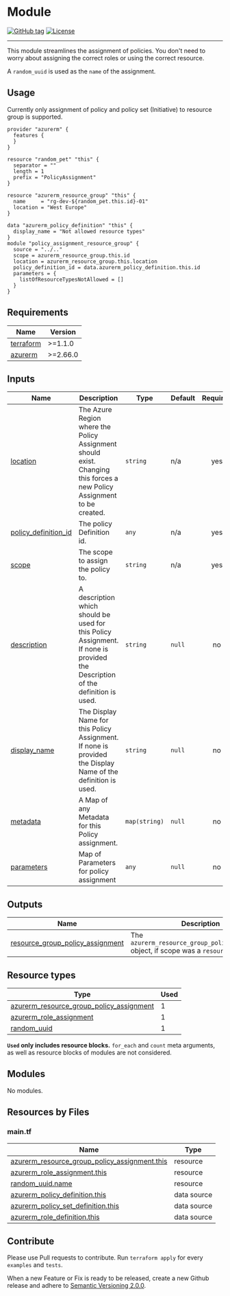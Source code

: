 # Module
[![GitHub tag](https://img.shields.io/github/tag/qbeyond/terraform-azurerm-policy-assignment.svg)](https://registry.terraform.io/modules/qbeyond/terraform-azurerm-policy-assignment/provider/latest)
[![License](https://img.shields.io/github/license/qbeyond/terraform-azurerm-policy-assignment.svg)](https://github.com/qbeyond/terraform-azurerm-policy-assignment/blob/main/LICENSE)

----

This module streamlines the assignment of policies. You don't need to worry about assigning the correct roles or using the correct resource.

A `random_uuid` is used as the `name` of the assignment.

<!-- BEGIN_TF_DOCS -->
## Usage

Currently only assignment of policy and policy set (Initiative) to resource group is supported.
```hcl
provider "azurerm" {
  features {
  }
}

resource "random_pet" "this" {
  separator = ""
  length = 1
  prefix = "PolicyAssignment"
}

resource "azurerm_resource_group" "this" {
  name     = "rg-dev-${random_pet.this.id}-01"
  location = "West Europe"
}

data "azurerm_policy_definition" "this" {
  display_name = "Not allowed resource types"
}
module "policy_assignment_resource_group" {
  source = "../.."
  scope = azurerm_resource_group.this.id
  location = azurerm_resource_group.this.location
  policy_definition_id = data.azurerm_policy_definition.this.id
  parameters = {
    listOfResourceTypesNotAllowed = []
  }
}
```

## Requirements

| Name | Version |
|------|---------|
| <a name="requirement_terraform"></a> [terraform](#requirement\_terraform) | >=1.1.0 |
| <a name="requirement_azurerm"></a> [azurerm](#requirement\_azurerm) | >=2.66.0 |

## Inputs

| Name | Description | Type | Default | Required |
|------|-------------|------|---------|:--------:|
| <a name="input_location"></a> [location](#input\_location) | The Azure Region where the Policy Assignment should exist. Changing this forces a new Policy Assignment to be created. | `string` | n/a | yes |
| <a name="input_policy_definition_id"></a> [policy\_definition\_id](#input\_policy\_definition\_id) | The policy Definition id. | `any` | n/a | yes |
| <a name="input_scope"></a> [scope](#input\_scope) | The scope to assign the policy to. | `string` | n/a | yes |
| <a name="input_description"></a> [description](#input\_description) | A description which should be used for this Policy Assignment. If none is provided the Description of the definition is used. | `string` | `null` | no |
| <a name="input_display_name"></a> [display\_name](#input\_display\_name) | The Display Name for this Policy Assignment. If none is provided the Display Name of the definition is used. | `string` | `null` | no |
| <a name="input_metadata"></a> [metadata](#input\_metadata) | A Map of any Metadata for this Policy assignment. | `map(string)` | `null` | no |
| <a name="input_parameters"></a> [parameters](#input\_parameters) | Map of Parameters for policy assignment | `any` | `null` | no |
## Outputs

| Name | Description |
|------|-------------|
| <a name="output_resource_group_policy_assignment"></a> [resource\_group\_policy\_assignment](#output\_resource\_group\_policy\_assignment) | The `azurerm_resource_group_policy_assignment` object, if scope was a `resource_group`. |

## Resource types

| Type | Used |
|------|-------|
| [azurerm_resource_group_policy_assignment](https://registry.terraform.io/providers/hashicorp/azurerm/latest/docs/resources/resource_group_policy_assignment) | 1 |
| [azurerm_role_assignment](https://registry.terraform.io/providers/hashicorp/azurerm/latest/docs/resources/role_assignment) | 1 |
| [random_uuid](https://registry.terraform.io/providers/hashicorp/random/latest/docs/resources/uuid) | 1 |

**`Used` only includes resource blocks.** `for_each` and `count` meta arguments, as well as resource blocks of modules are not considered.

## Modules

No modules.

## Resources by Files

### main.tf

| Name | Type |
|------|------|
| [azurerm_resource_group_policy_assignment.this](https://registry.terraform.io/providers/hashicorp/azurerm/latest/docs/resources/resource_group_policy_assignment) | resource |
| [azurerm_role_assignment.this](https://registry.terraform.io/providers/hashicorp/azurerm/latest/docs/resources/role_assignment) | resource |
| [random_uuid.name](https://registry.terraform.io/providers/hashicorp/random/latest/docs/resources/uuid) | resource |
| [azurerm_policy_definition.this](https://registry.terraform.io/providers/hashicorp/azurerm/latest/docs/data-sources/policy_definition) | data source |
| [azurerm_policy_set_definition.this](https://registry.terraform.io/providers/hashicorp/azurerm/latest/docs/data-sources/policy_set_definition) | data source |
| [azurerm_role_definition.this](https://registry.terraform.io/providers/hashicorp/azurerm/latest/docs/data-sources/role_definition) | data source |
<!-- END_TF_DOCS -->

## Contribute

Please use Pull requests to contribute. Run `terraform apply` for every `examples` and `tests`.

When a new Feature or Fix is ready to be released, create a new Github release and adhere to [Semantic Versioning 2.0.0](https://semver.org/lang/de/spec/v2.0.0.html).